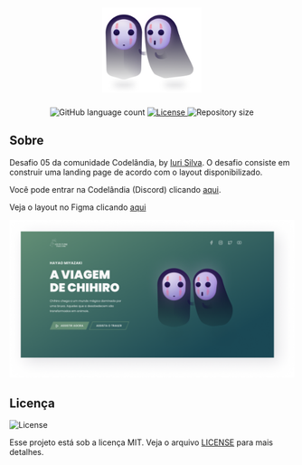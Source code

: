<h1 align="center">
  <img height="150" src="assets/img/ilustracao.png" alt="logo" >
</h1>


<p align="center">
  <img alt="GitHub language count" src="https://img.shields.io/github/languages/count/martins-rafael/spirited-away-lp?color=1a4855&style=flat-square">
  <a href="https://opensource.org/licenses/MIT">
    <img alt="License" src="https://img.shields.io/badge/license-MIT-1a4855?style=flat-square">
  </a>
  <img alt="Repository size" src="https://img.shields.io/github/repo-size/martins-rafael/spirited-away-lp?color=1a4855&style=flat-square">
</p>

## Sobre

Desafio 05 da comunidade Codelândia, by [Iuri Silva](https://github.com/iuricode).
O desafio consiste em construir uma landing page de acordo com o layout disponibilizado.

Você pode entrar na Codelândia (Discord) clicando [aqui](https://discord.com/invite/QevDJqCzaY).

Veja o layout no Figma clicando [aqui](https://www.figma.com/file/Yb9IBH56g7T1hdIyZ3BMNO/Desafios---Codel%C3%A2ndia?node-id=5854%3A2)

<p align="center">
  <img src=".github/screenshot.png" alt="Screenshot" >
</p>

## Licença
<img alt="License" src="https://img.shields.io/badge/license-MIT-1a4855?style=flat-square">

Esse projeto está sob a licença MIT. Veja o arquivo [LICENSE](/LICENSE) para mais detalhes.
